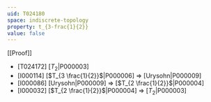 ```yaml
---
uid: T024180
space: indiscrete-topology
property: t_{3-frac{1}{2}}
value: false
---
```

[[Proof]]

* [T024172] [$T_2$|P000003]
* [I000114] [$T_{3 \frac{1}{2}}$|P000006] => [Urysohn|P000009]
* [I000086] [Urysohn|P000009] => [$T_{2 \frac{1}{2}}$|P000004]
* [I000032] [$T_{2 \frac{1}{2}}$|P000004] => [$T_2$|P000003]

